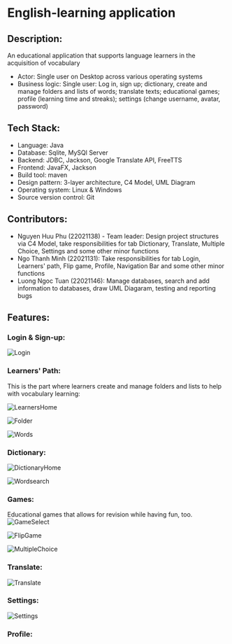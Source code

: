 # English-learning application
## Description: 
An educational application that supports language learners in the acquisition of vocabulary
- Actor: Single user on Desktop across various operating systems
- Business logic: Single user: Log in, sign up; dictionary, create and manage folders and lists of words; translate texts; educational games; profile (learning time and streaks); settings (change username, avatar, password)
## Tech Stack:
- Language: Java
- Database: Sqlite, MySQl Server
- Backend: JDBC, Jackson, Google Translate API, FreeTTS
- Frontend: JavaFX, Jackson
- Build tool: maven
- Design pattern: 3-layer architecture, C4 Model, UML Diagram
- Operating system: Linux & Windows
- Source version control: Git
## Contributors:
- Nguyen Huu Phu (22021138) - Team leader: Design project structures via C4 Model, take responsibilities for tab Dictionary, Translate, Multiple Choice, Settings and some other minor functions
- Ngo Thanh Minh (22021131): Take responsibilities for tab Login, Learners' path, Flip game, Profile, Navigation Bar and some other minor functions
- Luong Ngoc Tuan (22021146): Manage databases, search and add information to databases, draw UML Diagaram, testing and reporting bugs
## Features:
### Login & Sign-up:
![Login](https://github.com/PhuNguyenUET/OOP_Project/assets/115403554/185dbfd7-6aed-431b-9049-c987fcef4d56)
### Learners' Path:
This is the part where learners create and manage folders and lists to help with vocabulary learning:

![LearnersHome](https://github.com/PhuNguyenUET/OOP_Project/assets/115403554/0a7e1eaf-ebea-47de-b4bc-b72e597e3933)

![Folder](https://github.com/PhuNguyenUET/OOP_Project/assets/115403554/416d9907-ba2d-4198-9406-e53f83cff0bc)

![Words](https://github.com/PhuNguyenUET/OOP_Project/assets/115403554/41550684-89eb-4bc7-bad5-f24b35b9aca7)

### Dictionary:
![DictionaryHome](https://github.com/PhuNguyenUET/OOP_Project/assets/115403554/e847e27e-50a2-4040-b3d4-1e6c36ba0bc8)

![Wordsearch](https://github.com/PhuNguyenUET/OOP_Project/assets/115403554/ce274dce-f362-4e64-b3d8-e1017ab44e9a)

### Games:
Educational games that allows for revision while having fun, too.
![GameSelect](https://github.com/PhuNguyenUET/OOP_Project/assets/115403554/efd8c775-acba-4d39-a27b-1691192f8174)

![FlipGame](https://github.com/PhuNguyenUET/OOP_Project/assets/115403554/c8e18661-368f-48b9-92f8-1239f81c14ba)

![MultipleChoice](https://github.com/PhuNguyenUET/OOP_Project/assets/115403554/237a9d1a-8c59-4f88-92e4-395c789c27c2)

### Translate:
![Translate](https://github.com/PhuNguyenUET/OOP_Project/assets/115403554/9822333b-29de-4d2a-a1a7-88cdc65c0fe3)

### Settings:
![Settings](https://github.com/PhuNguyenUET/OOP_Project/assets/115403554/3972bb98-314d-4ca2-bba0-b965a82d9d1b)

### Profile:
